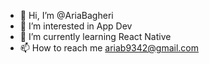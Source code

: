 - 👋 Hi, I’m @AriaBagheri
- 👀 I’m interested in App Dev
- 🌱 I’m currently learning React Native
- 📫 How to reach me ariab9342@gmail.com

<!---
AriaBagheri/AriaBagheri is a ✨ special ✨ repository because its `README.md` (this file) appears on your GitHub profile.
You can click the Preview link to take a look at your changes.
--->
